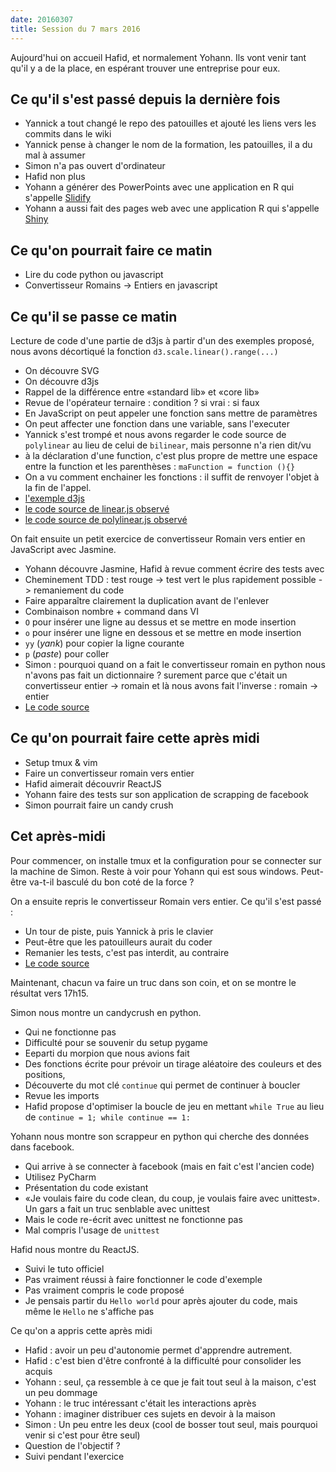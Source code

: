 ```yaml
---
date: 20160307
title: Session du 7 mars 2016
---
```


Aujourd'hui on accueil Hafid, et normalement Yohann. Ils vont venir tant qu'il
y a de la place, en espérant trouver une entreprise pour eux.

## Ce qu'il s'est passé depuis la dernière fois

* Yannick a tout changé le repo des patouilles et ajouté les liens vers les
  commits dans le wiki
* Yannick pense à changer le nom de la formation, les patouilles, il a du mal à
  assumer
* Simon n'a pas ouvert d'ordinateur
* Hafid non plus
* Yohann a générer des PowerPoints avec une application en R qui s'appelle [Slidify](http://slidify.org/)
* Yohann a aussi fait des pages web avec une application R qui s'appelle [Shiny](https://www.rstudio.com/products/shiny/)


## Ce qu'on pourrait faire ce matin

* Lire du code python ou javascript
* Convertisseur Romains -> Entiers en javascript


## Ce qu'il se passe ce matin

Lecture de code d'une partie de d3js à partir d'un des exemples proposé, nous avons décortiqué la fonction `d3.scale.linear().range(...)`

* On découvre SVG
* On découvre d3js
* Rappel de la différence entre «standard lib» et «core lib»
* Revue de l'opérateur ternaire : condition ? si vrai : si faux
* En JavaScript on peut appeler une fonction sans mettre de paramètres
* On peut affecter une fonction dans une variable, sans l'executer
* Yannick s'est trompé et nous avons regarder le code source de `polylinear` au lieu de celui de `bilinear`, mais personne n'a rien dit/vu
* à la déclaration d'une function, c'est plus propre de mettre une espace entre la function et les parenthèses : `maFunction = function (){}`
* On a vu comment enchainer les fonctions : il suffit de renvoyer l'objet à la fin de l'appel.
* [l'exemple d3js](http://bl.ocks.org/mbostock/4062085)
* [le code source de linear.js observé](https://github.com/mbostock/d3/blob/master/src/scale/linear.js)
* [le code source de polylinear.js observé](https://github.com/mbostock/d3/blob/master/src/scale/polylinear.js)

On fait ensuite un petit exercice de convertisseur Romain vers entier en JavaScript avec Jasmine.

* Yohann découvre Jasmine, Hafid à revue comment écrire des tests avec
* Cheminement TDD : test rouge -> test vert le plus rapidement possible -> remaniement du code
* Faire apparaître clairement la duplication avant de l'enlever
* Combinaison nombre + command dans VI
* `O` pour insérer une ligne au dessus et se mettre en mode insertion
* `o` pour insérer une ligne en dessous et se mettre en mode insertion
* `yy` (_yank_) pour copier la ligne courante
* `p` (_paste_) pour coller
* Simon : pourquoi quand on a fait le convertisseur romain en python nous n'avons pas fait un dictionnaire ? surement parce que c'était un convertisseur entier -> romain et là nous avons fait l'inverse : romain -> entier
* [Le code source](https://github.com/ut7/rookie-club/commit/3a09c2005c5ffd9159c14c9848283cce8af60818)


## Ce qu'on pourrait faire cette après midi

* Setup tmux & vim
* Faire un convertisseur romain vers entier
* Hafid aimerait découvrir ReactJS
* Yohann faire des tests sur son application de scrapping de facebook
* Simon pourrait faire un candy crush

## Cet après-midi

Pour commencer, on installe tmux et la configuration pour se connecter sur la machine de Simon. Reste à voir pour Yohann qui est sous windows. Peut-être va-t-il basculé du bon coté de la force ?

On a ensuite repris le convertisseur Romain vers entier. Ce qu'il s'est passé :

* Un tour de piste, puis Yannick à pris le clavier
* Peut-être que les patouilleurs aurait du coder
* Remanier les tests, c'est pas interdit, au contraire
* [Le code source](https://github.com/ut7/rookie-club/commit/a66842a5e86c0b83eb7f77c1b0e44f4d58444e91)

Maintenant, chacun va faire un truc dans son coin, et on se montre le résultat vers 17h15.

Simon nous montre un candycrush en python.
* Qui ne fonctionne pas
* Difficulté pour se souvenir du setup pygame
* Eeparti du morpion que nous avions fait
* Des fonctions écrite pour prévoir un tirage aléatoire des couleurs et des positions,
* Découverte du mot clé `continue` qui permet de continuer à boucler
* Revue les imports
* Hafid propose d'optimiser la boucle de jeu en mettant `while True` au lieu de `continue = 1; while continue == 1:`

Yohann nous montre son scrappeur en python qui cherche des données dans facebook.
* Qui arrive à se connecter à facebook (mais en fait c'est l'ancien code)
* Utilisez PyCharm
* Présentation du code existant
* «Je voulais faire du code clean, du coup, je voulais faire avec unittest». Un gars a fait un truc senblable avec unittest
* Mais le code re-écrit avec unittest ne fonctionne pas
* Mal compris l'usage de `unittest`

Hafid nous montre du ReactJS.
* Suivi le tuto officiel
* Pas vraiment réussi à faire fonctionner le code d'exemple
* Pas vraiment compris le code proposé
* Je pensais partir du `Hello world` pour après ajouter du code, mais même le `Hello` ne s'affiche pas



Ce qu'on a appris cette après midi
* Hafid : avoir un peu d'autonomie permet d'apprendre autrement.
* Hafid : c'est bien d'être confronté à la difficulté pour consolider les acquis
* Yohann : seul, ça ressemble à ce que je fait tout seul à la maison, c'est un peu dommage
* Yohann : le truc intéressant c'était les interactions après
* Yohann : imaginer distribuer ces sujets en devoir à la maison
* Simon : Un peu entre les deux (cool de bosser tout seul, mais pourquoi venir si c'est pour être seul)
* Question de l'objectif ?
* Suivi pendant l'exercice


